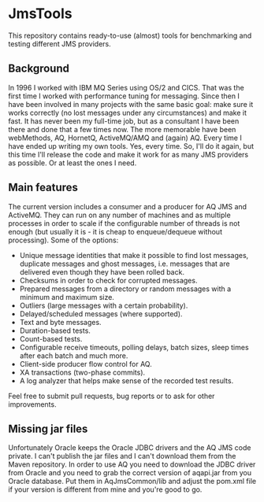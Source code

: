 # JmsTools

This repository contains ready-to-use (almost) tools for benchmarking and testing
different JMS providers.

## Background

In 1996 I worked with IBM MQ Series using OS/2 and CICS. That was the first time I
worked with performance tuning for messaging. Since then I have been involved in
many projects with the same basic goal: make sure it works correctly (no lost
messages under any circumstances) and make it fast. It has never been my full-time
job, but as a consultant I have been there and done that a few times now.
The more memorable have been webMethods, AQ, HornetQ, ActiveMQ/AMQ and (again) AQ.
Every time I have ended up writing my own tools. Yes, every time. So, I'll do it again,
but this time I'll release the code and make it work for as many JMS providers
as possible. Or at least the ones I need.

## Main features

The current version includes a consumer and a producer for AQ JMS and ActiveMQ.
They can run on any number of machines and as multiple processes in order to scale
if the configurable number of threads is not enough (but usually it is - it is cheap
to enqueue/dequeue without processing). Some of the options:

* Unique message identities that make it possible to find lost messages, duplicate
  messages and ghost messages, i.e. messages that are delivered even though they
  have been rolled back.
* Checksums in order to check for corrupted messages.
* Prepared messages from a directory or random messages with a minimum and maximum size.
* Outliers (large messages with a certain probability).
* Delayed/scheduled messages (where supported).
* Text and byte messages.
* Duration-based tests.
* Count-based tests.
* Configurable receive timeouts, polling delays, batch sizes, sleep times after each
  batch and much more.
* Client-side producer flow control for AQ.
* XA transactions (two-phase commits).
* A log analyzer that helps make sense of the recorded test results.

Feel free to submit pull requests, bug reports or to ask for other improvements.

## Missing jar files

Unfortunately Oracle keeps the Oracle JDBC drivers and the AQ JMS code private.
I can't publish the jar files and I can't download them from the Maven repository.
In order to use AQ you need to download the JDBC driver from Oracle and you need
to grab the correct version of aqapi.jar from you Oracle database. Put them in
AqJmsCommon/lib and adjust the pom.xml file if your version is different from mine
and you're good to go.

